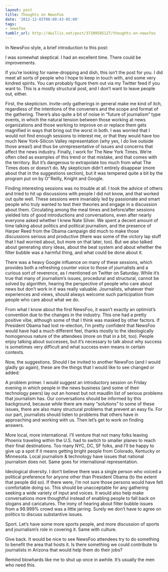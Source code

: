 ```yaml
---
layout: post
title: Thoughts on NewsFoo
date: '2012-12-03T08:08:43-05:00'
tags:
- newsfoo
tumblr_url: http://dwillis.net/post/37109585127/thoughts-on-newsfoo
---
```

In NewsFoo style, a brief introduction to this post:

I was somewhat skeptical. I had an excellent time. There could be improvements.

If you’re looking for name-dropping and dish, this isn’t the post for you. I did meet all sorts of people who I hope to keep in touch with, and some very kindred spirits. You can probably figure them out via my Twitter feed if you want to. This is a mostly structural post, and I don’t want to leave people out, either.

First, the skepticism. Invite-only gatherings in general make me kind of itch, regardless of the intentions of the conveners and the scope and format of the gathering. There’s also quite a bit of noise in “future of journalism” type events, in which the natural tension between those working at news organizations and those working to improve on or replace them gets magnified in ways that bring out the worst in both. I was worried that I would not find enough sessions to interest me, or that they would have too much New York-Silicon Valley representation (why yes, I *do* live outside those areas!) and thus be unrepresentative of issues and concerns that affect the news industry. Finally, I work for The New York Times. We’re often cited as examples of this trend or that mistake, and that comes with the territory. But it’s dangerous to extrapolate too much from what The Times does or doesn’t do. My skepticism didn’t entirely disappear (more about that in the suggestions section), but it was tempered quite a bit by the program put on by O''Reilly, Knight and Google.

Finding interesting sessions was no trouble at all. I took the advice of others and tried to hit up discussions with people I did not know, and that worked out quite well. These sessions were invariably led by passionate and smart people who truly wanted to test their theories and engage in a discussion about them. Circulating among the meal times and before/after sessions yielded lots of good introductions and conversations, even after nearly everyone asked whether I knew Nate Silver. We spent a decent amount of time talking about politics and political journalism, and the presence of Harper Reed from the Obama campaign did much to make those discussions serious and productive (there was some of the victory lap stuff that I had worried about, but more on that later, too). But we also talked about generating story ideas, about the beat system and about whether the filter bubble was a harmful thing, and what could be done about it.

There was a heavy Google influence on many of these sessions, which provides both a refreshing counter voice to those of journalists and a curious sort of reverence, as I mentioned on Twitter on Saturday. While it’s true that many of journalism’s issues, procedural and structural, cannot be solved by algorithm, hearing the perspective of people who care about news but don’t work in it was really valuable. Journalists, whatever their experiences and views, should always welcome such participation from people who care about what we do.

From what I know about the first NewsFoo, it wasn’t exactly an optimist’s convention due to the changes in the industry. This one had a pretty positive vibe, although some of that I think was masked by other factors. If President Obama had lost re-election, I’m pretty confident that NewsFoo would have had a much different feel, thanks mostly to the ideologically homogenous nature of the attendees (more on that in a bit, too). People enjoy talking about successes, but it’s necessary to talk about why success is sometimes very difficult and what success even means in certain contexts.

Now, the suggestions. Should I be invited to another NewsFoo (and I would gladly go again), these are the things that I would like to see changed or added:

A problem primer. I would suggest an introductory session on Friday evening in which people in the news business (and some of their technology peers) lay out an honest but not maudlin list of serious problems that journalism has. Our conversations should be informed by this background, because while there are many “solutions” to some of these issues, there are also many structural problems that prevent an easy fix. For our part, journalists should listen to problems that others have in approaching and working with us. Then let’s get to work on finding answers.

More local, more international. I’ll venture that not many folks leaving Phoenix traveling within the U.S. had to switch to smaller planes to reach their final destinations. Too many NYC, DC, SF folks, and I’ll be happy to give up a spot if it means getting bright people from Colorado, Kentucky or Minnesota. Local journalism & technology have issues that national journalism does not. Same goes for international representation.

Ideological diversity. I don’t believe there was a single person who voiced a political preference for anyone other than President Obama (to the extent that people did so). If there were, I’m not sure those persons would have felt comfortable doing so. This should be unacceptable for any gathering seeking a wide variety of input and voices. It would also help make conversations more thoughtful instead of enabling people to fall back on slogans and caricatures. The irony of hearing about filter bubble issues from a 99.999% crowd was a little jarring. Surely we don’t have to agree on politics to discuss substantive issues.

Sport. Let’s have some more sports people, and more discussion of sports and journalism’s role in covering it. Same with culture.

Give back. It would be nice to see NewsFoo attendees try to do something to benefit the area that hosts it. Is there something we could contribute to journalists in Arizona that would help them do their jobs?

Remind blowhards like me to shut up once in awhile. It’s usually the men who need this.
